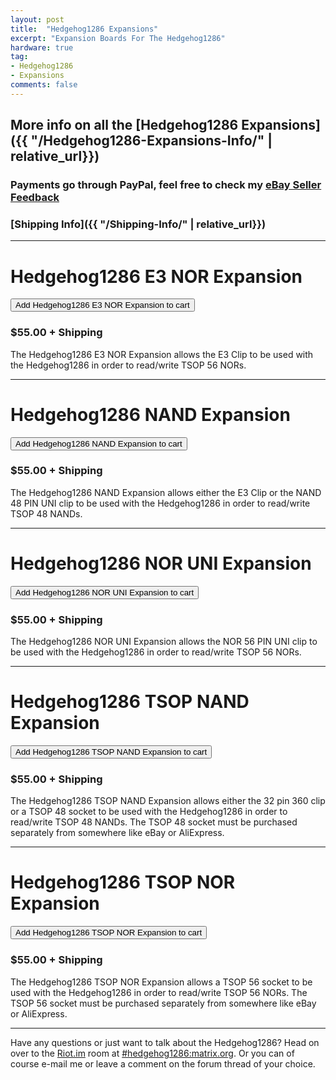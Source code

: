 ```yaml
---
layout: post
title:  "Hedgehog1286 Expansions"
excerpt: "Expansion Boards For The Hedgehog1286"
hardware: true
tag:
- Hedgehog1286
- Expansions
comments: false
---
```

## More info on all the [Hedgehog1286 Expansions]({{ "/Hedgehog1286-Expansions-Info/" | relative_url}})
### Payments go through PayPal, feel free to check my [eBay Seller Feedback](https://feedback.ebay.com/ws/eBayISAPI.dll?ViewFeedback2&userid=zeigren&ftab=FeedbackAsSeller&searchInterval=30)
### [Shipping Info]({{ "/Shipping-Info/" | relative_url}})

---

# Hedgehog1286 E3 NOR Expansion
<button type="button" class="snipcart-add-item"
 data-item-name="Hedgehog1286 E3 NOR Expansion"
 data-item-price="35.00"
 data-item-weight="400"
 data-item-id="05"
 data-item-image="https://i.imgur.com/l9xtGk4.jpg"
 data-item-url="https://zeigren.github.io/Hedgehog1286-Expansions/">
  Add Hedgehog1286 E3 NOR Expansion to cart
</button>
### $55.00 + Shipping

The Hedgehog1286 E3 NOR Expansion allows the E3 Clip to be used with the Hedgehog1286 in order to read/write TSOP 56 NORs.

---

# Hedgehog1286 NAND Expansion
<button type="button" class="snipcart-add-item"
 data-item-name="Hedgehog1286 NAND Expansion"
 data-item-price="35.00"
 data-item-weight="400"
 data-item-id="06"
 data-item-image="https://i.imgur.com/l9xtGk4.jpg"
 data-item-url="https://zeigren.github.io/Hedgehog1286-Expansions/">
  Add Hedgehog1286 NAND Expansion to cart
</button>
### $55.00 + Shipping

The Hedgehog1286 NAND Expansion allows either the E3 Clip or the NAND 48 PIN UNI clip to be used with the Hedgehog1286 in order to read/write TSOP 48 NANDs.

---

# Hedgehog1286 NOR UNI Expansion
<button type="button" class="snipcart-add-item"
 data-item-name="Hedgehog1286 NOR UNI Expansion"
 data-item-price="35.00"
 data-item-weight="400"
 data-item-id="07"
 data-item-image="https://i.imgur.com/l9xtGk4.jpg"
 data-item-url="https://zeigren.github.io/Hedgehog1286-Expansions/">
  Add Hedgehog1286 NOR UNI Expansion to cart
</button>
### $55.00 + Shipping

The Hedgehog1286 NOR UNI Expansion allows the NOR 56 PIN UNI clip to be used with the Hedgehog1286 in order to read/write TSOP 56 NORs.

---

# Hedgehog1286 TSOP NAND Expansion
<button type="button" class="snipcart-add-item"
 data-item-name="Hedgehog1286 TSOP NAND Expansion"
 data-item-price="35.00"
 data-item-weight="400"
 data-item-id="08"
 data-item-image="https://i.imgur.com/l9xtGk4.jpg"
 data-item-url="https://zeigren.github.io/Hedgehog1286-Expansions/">
  Add Hedgehog1286 TSOP NAND Expansion to cart
</button>
### $55.00 + Shipping

The Hedgehog1286 TSOP NAND Expansion allows either the 32 pin 360 clip or a TSOP 48 socket to be used with the Hedgehog1286 in order to read/write TSOP 48 NANDs. The TSOP 48 socket must be purchased separately from somewhere like eBay or AliExpress.

---

# Hedgehog1286 TSOP NOR Expansion
<button type="button" class="snipcart-add-item"
 data-item-name="Hedgehog1286 TSOP NOR Expansion"
 data-item-price="35.00"
 data-item-weight="400"
 data-item-id="09"
 data-item-image="https://i.imgur.com/l9xtGk4.jpg"
 data-item-url="https://zeigren.github.io/Hedgehog1286-Expansions/">
  Add Hedgehog1286 TSOP NOR Expansion to cart
</button>
### $55.00 + Shipping

The Hedgehog1286 TSOP NOR Expansion allows a TSOP 56 socket to be used with the Hedgehog1286 in order to read/write TSOP 56 NORs. The TSOP 56 socket must be purchased separately from somewhere like eBay or AliExpress.

---

Have any questions or just want to talk about the Hedgehog1286? Head on over to the [Riot.im](https://riot.im) room at [#hedgehog1286:matrix.org](https://riot.im/app/#/room/#hedgehog1286:matrix.org). Or you can of course e-mail me or leave a comment on the forum thread of your choice.




